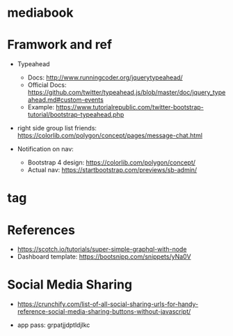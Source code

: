 # mediabook

# Framwork and ref

- Typeahead 
  - Docs: http://www.runningcoder.org/jquerytypeahead/
  - Official Docs: https://github.com/twitter/typeahead.js/blob/master/doc/jquery_typeahead.md#custom-events
  - Example: https://www.tutorialrepublic.com/twitter-bootstrap-tutorial/bootstrap-typeahead.php

- right side group list friends: https://colorlib.com/polygon/concept/pages/message-chat.html
- Notification on nav: 
  - Bootstrap 4 design: https://colorlib.com/polygon/concept/
  - Actual nav: https://startbootstrap.com/previews/sb-admin/
  
  

# tag 
# References 
- https://scotch.io/tutorials/super-simple-graphql-with-node
- Dashboard template: https://bootsnipp.com/snippets/yNa0V


# Social Media Sharing
- https://crunchify.com/list-of-all-social-sharing-urls-for-handy-reference-social-media-sharing-buttons-without-javascript/


- app pass: grpatjjdptldjlkc